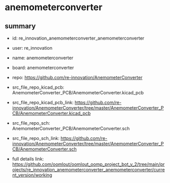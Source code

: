 # anemometerconverter
 
## summary 
* id: re_innovation_anemometerconverter_anemometerconverter
* user: re_innovation
* name: anemometerconverter
* board: anemometerconverter
* repo: https://github.com/re-innovation/AnemometerConverter
* src_file_repo_kicad_pcb: AnemometerConverter_PCB/AnemometerConverter.kicad_pcb
* src_file_repo_kicad_pcb_link: https://github.com/re-innovation/AnemometerConverter/tree/master/AnemometerConverter_PCB/AnemometerConverter.kicad_pcb


* src_file_repo_sch: AnemometerConverter_PCB/AnemometerConverter.sch
* src_file_repo_sch_link: https://github.com/re-innovation/AnemometerConverter/tree/master/AnemometerConverter_PCB/AnemometerConverter.sch
* full details link: https://github.com/oomlout/oomlout_oomp_project_bot_v_2/tree/main/projects/re_innovation_anemometerconverter_anemometerconverter/current_version/working  







